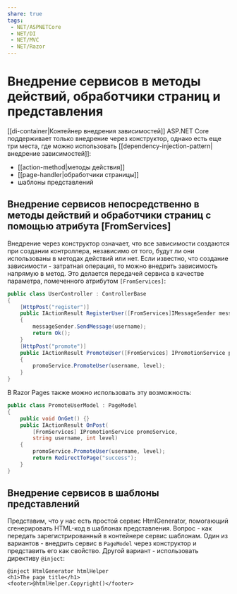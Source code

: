 ```yaml
---
share: true
tags:
 - NET/ASPNETCore
 - NET/DI
 - NET/MVC
 - NET/Razor
---
```

# Внедрение сервисов в методы действий, обработчики страниц и представления
[[di-container|Контейнер внедрения зависимостей]] ASP.NET Core поддерживает только внедрение через конструктор, однако есть еще три места, где можно использовать [[dependency-injection-pattern|внедрение зависимостей]]:
- [[action-method|методы действия]]
- [[page-handler|обработчики страницы]]
- шаблоны представлений

## Внедрение сервисов непосредственно в методы действий и обработчики страниц с помощью атрибута \[FromServices\]
Внедрение через конструктор означает, что все зависимости создаются при создании контроллера, независимо от того, будут ли они использованы в методах действий или нет. Если известно, что создание зависимости - затратная операция, то можно внедрить зависимость напрямую в метод. Это делается передачей сервиса в качестве параметра, помеченного атрибутом `[FromServices]`:
```csharp
public class UserController : ControllerBase
{
	[HttpPost("register")]
	public IActionResult RegisterUser([FromServices]IMessageSender messageSender, string username)
	{
		messageSender.SendMessage(username);
		return Ok();
	}
	[HttpPost("promote")]
	public IActionResult PromoteUser([FromServices] IPromotionService promoService, string username, int level)
	{
		promoService.PromoteUser(username, level);
	}
}
```
В Razor Pages также можно использовать эту возможность:
```csharp
public class PromoteUserModel : PageModel
{
	public void OnGet() {}
	public IActionResult OnPost(
		[FromServices] IPromotionService promoService,
		string username, int level)
	{
		promoService.PromoteUser(username, level);
		return RedirectToPage("success");
	}
}
```

## Внедрение сервисов в шаблоны представлений
Представим, что у нас есть простой сервис HtmlGenerator, помогающий сгенерировать HTML-код в шаблонах представления. Вопрос - как передать зарегистрированный в контейнере сервис шаблонам.
Один из вариантов - внедрить сервис в `PageModel` через конструктор и представить его как свойство.
Другой вариант - использовать директиву `@inject`:
```razor
@inject HtmlGenerator htmlHelper
<h1>The page title</h1>
<footer>@htmlHelper.Copyright()</footer>
```